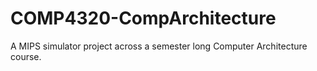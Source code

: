 # COMP4320-CompArchitecture
A MIPS simulator project across a semester long Computer Architecture course.
